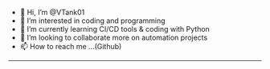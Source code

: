 - 👋 Hi, I’m @VTank01
- 👀 I’m interested in coding and programming
- 🌱 I’m currently learning CI/CD tools & coding with Python
- 💞️ I’m looking to collaborate more on automation projects
- 📫 How to reach me ...(Github)
------------------------------------------------------------------
<!---
VTank01/VTank01 is a ✨ special ✨ repository because its `README.md` (this file) appears on your GitHub profile.
You can click the Preview link to take a look at your changes.
--->
